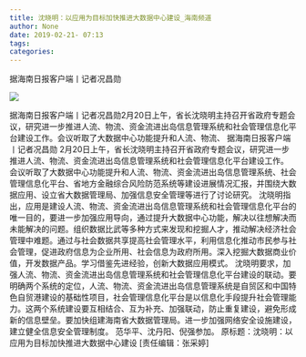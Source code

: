 ```yaml
---
title: 沈晓明：以应用为目标加快推进大数据中心建设_海南频道
author: None
date: 2019-02-21- 07:13
tags: 
categories: 
---
```

据海南日报客户端丨记者况昌勋
<!-- more -->
                
<img align="center" border="0" src="http://p2.ifengimg.com/a/2016/0810/204c433878d5cf9size1_w16_h16.png" />
                
            
据海南日报客户端丨记者况昌勋2月20日上午，省长沈晓明主持召开省政府专题会议，研究进一步推进人流、物流、资金流进出岛信息管理系统和社会管理信息化平台建设工作。会议听取了大数据中心功能提升和人流、物流、
据海南日报客户端丨记者况昌勋
2月20日上午，省长沈晓明主持召开省政府专题会议，研究进一步推进人流、物流、资金流进出岛信息管理系统和社会管理信息化平台建设工作。
会议听取了大数据中心功能提升和人流、物流、资金流进出岛信息管理系统、社会管理信息化平台、省地方金融综合风险防范系统等建设进展情况汇报，并围绕大数据应用、设立省大数据管理局、加强信息安全管理等进行了讨论研究。
沈晓明指出，应用是建设人流、物流、资金流进出岛信息管理系统和社会管理信息化平台的唯一目的，要进一步加强应用导向，通过提升大数据中心功能，解决以往想解决而未能解决的问题。组织数据比武等多种方式来发现和挖掘人才，推动解决经济社会管理中难题。通过与社会数据共享提高社会管理水平，利用信息化推动市民参与社会管理，促进政府信息为企业所用、社会信息为政府所用。深入挖掘大数据商业价值，开发数据产品。学习借鉴先进经验，创新大数据应用模式。
沈晓明要求，加强人流、物流、资金流进出岛信息管理系统和社会管理信息化平台建设的联动。要明确两个系统的定位，人流、物流、资金流进出岛信息管理系统是自贸区和中国特色自贸港建设的基础性项目，社会管理信息化平台是以信息化手段提升社会管理能力。这两个系统建设要互相结合、互为补充、加强联动，防止重复建设，避免形成新的信息壁垒。要加快组建海南省大数据管理局。进一步加强网络安全设施建设，建立健全信息安全管理制度。
范华平、沈丹阳、倪强参加。
原标题：沈晓明：以应用为目标加快推进大数据中心建设
[责任编辑：张采婷]
            
